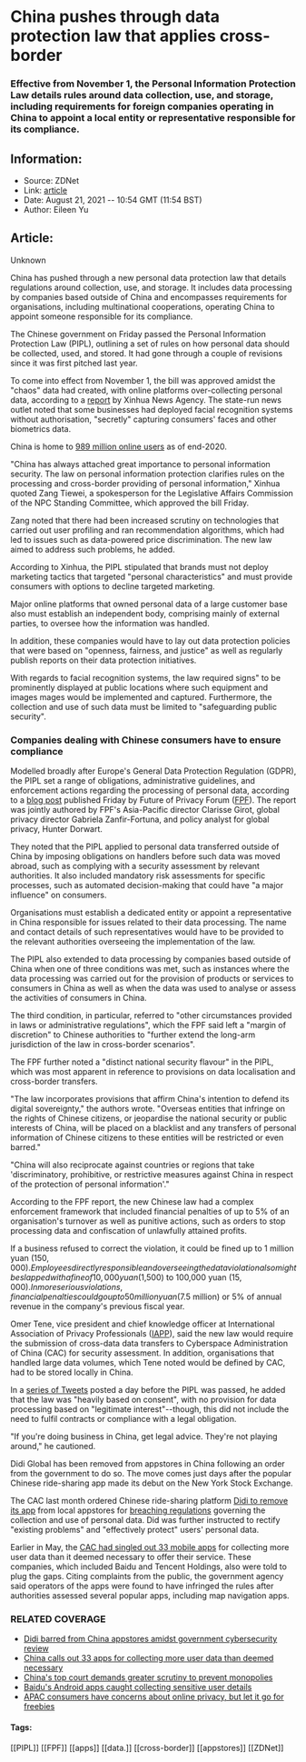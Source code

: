 # China pushes through data protection law that applies cross-border
### Effective from November 1, the Personal Information Protection Law details rules around data collection, use, and storage, including requirements for foreign companies operating in China to appoint a local entity or representative responsible for its compliance.

## Information:
+ Source: ZDNet
+ Link: [article](https://www.zdnet.com/article/china-pushes-through-data-protection-law-that-applies-cross-border/)
+ Date: August 21, 2021 -- 10:54 GMT (11:54 BST)
+ Author: Eileen Yu


## Article:
Unknown

China has pushed through a new personal data protection law that details regulations around collection, use, and storage. It includes data processing by companies based outside of China and encompasses requirements for organisations, including multinational cooperations, operating China to appoint someone responsible for its compliance.

The Chinese government on Friday passed the Personal Information Protection Law (PIPL), outlining a set of rules on how personal data should be collected, used, and stored. It had gone through a couple of revisions since it was first pitched last year.

To come into effect from November 1, the bill was approved amidst the "chaos" data had created, with online platforms over-collecting personal data, according to a [report](http://www.xinhuanet.com/english/2021-08/20/c_1310139417.htm) by Xinhua News Agency. The state-run news outlet noted that some businesses had deployed facial recognition systems without authorisation, "secretly" capturing consumers' faces and other biometrics data. 

China is home to [989 million online users](http://www.xinhuanet.com/english/2021-02/03/c_139717749.htm) as of end-2020.


"China has always attached great importance to personal information security. The law on personal information protection clarifies rules on the processing and cross-border providing of personal information," Xinhua quoted Zang Tiewei, a spokesperson for the Legislative Affairs Commission of the NPC Standing Committee, which approved the bill Friday. 

Zang noted that there had been increased scrutiny on technologies that carried out user profiling and ran recommendation algorithms, which had led to issues such as data-powered price discrimination. The new law aimed to address such problems, he added.

According to Xinhua, the PIPL stipulated that brands must not deploy marketing tactics that targeted "personal characteristics" and must provide consumers with options to decline targeted marketing. 






Major online platforms that owned personal data of a large customer base also must establish an independent body, comprising mainly of external parties, to oversee how the information was handled. 

In addition, these companies would have to lay out data protection policies that were based on "openness, fairness, and justice" as well as regularly publish reports on their data protection initiatives. 

With regards to facial recognition systems, the law required signs" to be prominently displayed at public locations where such equipment and images mages would be implemented and captured. Furthermore, the collection and use of such data must be limited to "safeguarding public security". 

### Companies dealing with Chinese consumers have to ensure compliance

Modelled broadly after Europe's General Data Protection Regulation (GDPR), the PIPL set a range of obligations, administrative guidelines, and enforcement actions regarding the processing of personal data, according to a [blog post](https://fpf.org/blog/chinas-new-comprehensive-data-protection-law-context-stated-objectives-key-provisions/) published Friday by Future of Privacy Forum ([FPF](https://fpf.org/about/)). The report was jointly authored by FPF's Asia-Pacific director Clarisse Girot, global privacy director Gabriela Zanfir-Fortuna, and policy analyst for global privacy, Hunter Dorwart. 

They noted that the PIPL applied to personal data transferred outside of China by imposing obligations on handlers before such data was moved abroad, such as complying with a security assessment by relevant authorities. It also included mandatory risk assessments for specific processes, such as automated decision-making that could have "a major influence" on consumers. 

Organisations must establish a dedicated entity or appoint a representative in China responsible for issues related to their data processing. The name and contact details of such representatives would have to be provided to the relevant authorities overseeing the implementation of the law.

The PIPL also extended to data processing by companies based outside of China when one of three conditions was met, such as instances where the data processing was carried out for the provision of products or services to consumers in China as well as when the data was used to analyse or assess the activities of consumers in China. 

The third condition, in particular, referred to "other circumstances provided in laws or administrative regulations", which the FPF said left a "margin of discretion" to Chinese authorities to "further extend the long-arm jurisdiction of the law in cross-border scenarios".

The FPF further noted a "distinct national security flavour" in the PIPL, which was most apparent in reference to provisions on data localisation and cross-border transfers. 

"The law incorporates provisions that affirm China's intention to defend its digital sovereignty," the authors wrote. "Overseas entities that infringe on the rights of Chinese citizens, or jeopardise the national security or public interests of China, will be placed on a blacklist and any transfers of personal information of Chinese citizens to these entities will be restricted or even barred."

"China will also reciprocate against countries or regions that take 'discriminatory, prohibitive, or restrictive measures against China in respect of the protection of personal information'."

According to the FPF report, the new Chinese law had a complex enforcement framework that included financial penalties of up to 5% of an organisation's turnover as well as punitive actions, such as orders to stop processing data and confiscation of unlawfully attained profits. 

If a business refused to correct the violation, it could be fined up to 1 million yuan ($150,000). Employees directly responsible and overseeing the data violation also might be slapped with a fine of 10,000 yuan ($1,500) to 100,000 yuan ($15,000). In more serious violations, financial penalties could go up to 50 million yuan ($7.5 million) or 5% of annual revenue in the company's previous fiscal year.

Omer Tene, vice president and chief knowledge officer at International Association of Privacy Professionals ([IAPP](https://iapp.org/about/)), said the new law would require the submission of cross-data data transfers to Cyberspace Administration of China (CAC) for security assessment. In addition, organisations that handled large data volumes, which Tene noted would be defined by CAC, had to be stored locally in China. 

In a [series of Tweets](https://twitter.com/omertene/status/1428107294781419520) posted a day before the PIPL was passed, he added that the law was "heavily based on consent", with no provision for data processing based on "legitimate interest"--though, this did not include the need to fulfil contracts or compliance with a legal obligation. 

"If you're doing business in China, get legal advice. They're not playing around," he cautioned.

Didi Global has been removed from appstores in China following an order from the government to do so. The move comes just days after the popular Chinese ride-sharing app made its debut on the New York Stock Exchange. 

The CAC last month ordered Chinese ride-sharing platform [Didi to remove its app](https://www.zdnet.com/article/didi-barred-from-china-appstores-amidst-government-cybersecurity-review/) from local appstores for [breaching regulations](http://www.cac.gov.cn/2021-07/04/c_1627016782176163.htm) governing the collection and use of personal data. Did was further instructed to rectify "existing problems" and "effectively protect" users' personal data. 

Earlier in May, the [CAC had singled out 33 mobile apps](https://www.zdnet.com/article/china-calls-out-33-apps-for-collecting-more-user-data-than-necessary/) for collecting more user data than it deemed necessary to offer their service. These companies, which included Baidu and Tencent Holdings, also were told to plug the gaps. Citing complaints from the public, the government agency said operators of the apps were found to have infringed the rules after authorities assessed several popular apps, including map navigation apps. 

### RELATED COVERAGE

* [Didi barred from China appstores amidst government cybersecurity review](https://www.zdnet.com/article/didi-barred-from-china-appstores-amidst-government-cybersecurity-review/)
* [China calls out 33 apps for collecting more user data than deemed necessary](https://www.zdnet.com/article/china-calls-out-33-apps-for-collecting-more-user-data-than-necessary/)
* [China's top court demands greater scrutiny to prevent monopolies](https://www.zdnet.com/article/chinas-top-court-demands-greater-scrutiny-to-prevent-monopolies/)
* [Baidu's Android apps caught collecting sensitive user details](https://www.zdnet.com/article/baidus-android-apps-caught-collecting-sensitive-user-details/)
* [APAC consumers have concerns about online privacy, but let it go for freebies](https://www.zdnet.com/article/apac-consumers-have-concerns-about-online-privacy-but-let-it-go-for-freebies/)





#### Tags:
[[PIPL]] [[FPF]] [[apps]] [[data.]] [[cross-border]] [[appstores]] [[ZDNet]]
